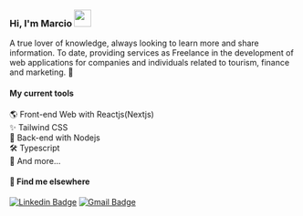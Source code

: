 ### Hi, I'm Marcio <img src="https://media.giphy.com/media/hvRJCLFzcasrR4ia7z/giphy.gif" width="30" >

A true lover of knowledge, always looking to learn more and share information. To date, providing services as Freelance in the development of web applications for companies and individuals related to tourism, finance and marketing. 🚀

#### My current tools 
🌎 Front-end Web with Reactjs(Nextjs)  
✨ Tailwind CSS  
📡 Back-end with Nodejs  
🛠️ Typescript  
🧰 And more...  

#### 💬 Find me elsewhere

[![Linkedin Badge](https://img.shields.io/badge/-Linkedin-blue?style=flat-square&logo=Linkedin&logoColor=white&link=https://www.linkedin.com/in/marcionitao/)](https://www.linkedin.com/in/marcionitao/) 
[![Gmail Badge](https://img.shields.io/badge/-marcionitao@gmail.com-c14438?style=flat-square&logo=Gmail&logoColor=white&link=mailto:marcionitao@gmail.com)](mailto:marcio@gmail.com)
